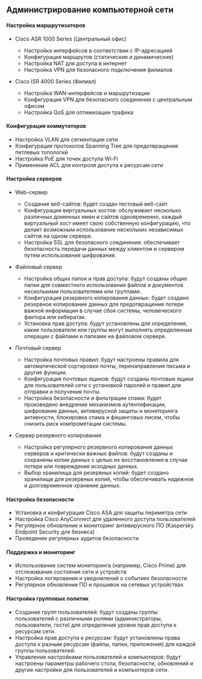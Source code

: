 ## Администрирование компьютерной сети
#### Настройка маршрутизаторов
* Cisco ASR 1000 Series (Центральный офис)
  * Настройка интерфейсов в соответствии с IP-адресацией
  * Конфигурация маршрутов (статические и динамические)
  * Настройка NAT для доступа в интернет
  * Настройка VPN для безопасного подключения филиалов
    
* Cisco ISR 4000 Series (Филиал)
  * Настройка WAN-интерфейсов и маршрутизации
  * Конфигурация VPN для безопасного соединения с центральным офисом
  * Настройка QoS для оптимизации трафика

#### Конфигурация коммутаторов
* Настройка VLAN для сегментации сети
* Конфигурация протоколов Spanning Tree для предотвращения петлевых топологий
* Настройка PoE для точек доступа Wi-Fi
* Применение ACL для контроля доступа к ресурсам сети

#### Настройка серверов
* Web-сервер
  *  Создание веб-сайтов: будет создан тестовый веб-сайт.
  *  Конфигурация виртуальных хостов: обслуживает несколько различных доменных имен и сайтов одновременно, каждый виртуальный хост имеет свою собственную конфигурацию, что делает возможным использование нескольких независимых сайтов на одном сервере.
  *  Настройка SSL для безопасного соединения: обеспечивает безопасность передачи данных между клиентом и сервером путем использования шифрования.
   
* Файловый сервер
  * Настройка общих папок и прав доступа: будут созданы общие папки для совместного использования файлов и документов несколькими пользователями или группами.
  * Конфигурация резервного копирования данных: будет создано резервное копирование данных для предотвращения потери важной информации в случае сбоя системы, человеческого фактора или кибератак.
  * Установка прав доступа: будут установлены для определения, какие пользователи или группы могут выполнять определенные операции с файлами и папками на файловом сервере.
 
* Почтовый сервер
  * Настройка почтовых правил: будут настроены правила для автоматической сортировки почты, перенаправления письма и другие функции.
  * Конфигурация почтовых ящиков: будут созданы почтовые ящики для пользователей сети с установкой паролей и правил для отправки и получения почты.
  * Настройка безопасности и фильтрации спама: будет произведено внедрение механизмов аутентификации, шифрование данных, антивирусной защиты и мониторинга активности, блокировка спама и фишинговых писем, чтобы снизить риск компрометации системы.

* Сервер резервного копирования
  * Настройка регулярного резервного копирования данных серверов и критически важных файлов: будут созданы и сохранены копии данных с целью их восстановления в случае потери или повреждения исходных данных.
  * Выбор хранилища для резервных копий: будет создано хранилище для резервных копий, чтобы обеспечивать надежное и долговременное хранение данных.
 
#### Настройка безопасности
* Установка и конфигурация Cisco ASA для защиты периметра сети
* Настройка Cisco AnyConnect для удаленного доступа пользователей
* Регулярное обновление и мониторинг антивирусного ПО (Kaspersky Endpoint Security для бизнеса)
* Проведение регулярных аудитов безопасности

#### Поддержка и мониторинг
* Использование систем мониторинга (например, Cisco Prime) для отслеживания состояния сети и устройств
* Настройка логирования и уведомлений о событиях безопасности
* Регулярное обновление ПО и прошивок на сетевых устройствах

#### Настройка групповых политик
* Создание групп пользователей: будут созданы группы пользователей с различными ролями (администраторы, пользователи, гости) для определения уровня прав доступа к ресурсам сети.
* Настройка прав доступа к ресурсам: будут установлены права доступа к разным ресурсам (файлы, папки, приложения) для каждой группы пользователей.
* Управление настройками пользователей и компьютеров: будут настроены параметры рабочего стола, безопасности, обновлений и другие настройки для пользователей и компьютеров сети.
